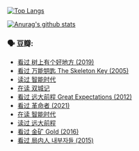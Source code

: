 [![Top Langs](https://github-readme-stats.vercel.app/api/top-langs/?username=w940853815)](https://github.com/anuraghazra/github-readme-stats)

[![Anurag's github stats](https://github-readme-stats.vercel.app/api?username=w940853815)](https://github.com/anuraghazra/github-readme-stats)

### 🗣 豆瓣:

<!-- DOUBAN-ACTIVITIES:START -->
- [看过 树上有个好地方‎ (2019)](https://www.douban.com/people/136069238/status/3577881240/)
- [看过 万能钥匙 The Skeleton Key‎ (2005)](https://www.douban.com/people/136069238/status/3569501275/)
- [读过 智能时代](https://www.douban.com/people/136069238/status/3557820187/)
- [在读 双城记](https://www.douban.com/people/136069238/status/3556742680/)
- [看过 远大前程 Great Expectations‎ (2012)](https://www.douban.com/people/136069238/status/3551308997/)
- [看过 革命者‎ (2021)](https://www.douban.com/people/136069238/status/3550774581/)
- [在读 智能时代](https://www.douban.com/people/136069238/status/3544928763/)
- [读过 远大前程](https://www.douban.com/people/136069238/status/3543761902/)
- [看过 金矿 Gold‎ (2016)](https://www.douban.com/people/136069238/status/3543131959/)
- [看过 局内人 내부자들‎ (2015)](https://www.douban.com/people/136069238/status/3534615748/)
<!-- DOUBAN-ACTIVITIES:END -->
<!--
**w940853815/w940853815** is a ✨ _special_ ✨ repository because its `README.md` (this file) appears on your GitHub profile.

Here are some ideas to get you started:

- 🔭 I’m currently working on ...
- 🌱 I’m currently learning ...
- 👯 I’m looking to collaborate on ...
- 🤔 I’m looking for help with ...
- 💬 Ask me about ...
- 📫 How to reach me: ...
- 😄 Pronouns: ...
- ⚡ Fun fact: ...
-->
